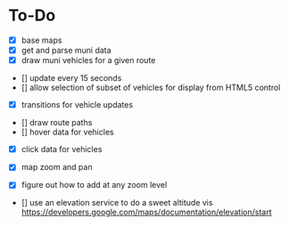 # To-Do

- [x] base maps
- [x] get and parse muni data
- [x] draw muni vehicles for a given route

- [] update every 15 seconds
- [] allow selection of subset of vehicles for display from HTML5 control

- [x] transitions for vehicle updates

- [] draw route paths
- [] hover data for vehicles
- [x] click data for vehicles
- [x] map zoom and pan
- [x] figure out how to add at any zoom level


- [] use an elevation service to do a sweet altitude vis 
    https://developers.google.com/maps/documentation/elevation/start 
